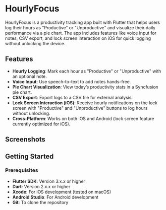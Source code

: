 # HourlyFocus

HourlyFocus is a productivity tracking app built with Flutter that helps users log their hours as "Productive" or "Unproductive" and visualize their daily performance via a pie chart. The app includes features like voice input for notes, CSV export, and lock screen interaction on iOS for quick logging without unlocking the device.

## Features

- **Hourly Logging**: Mark each hour as "Productive" or "Unproductive" with an optional note.
- **Voice Input**: Use speech-to-text to add notes hands-free.
- **Pie Chart Visualization**: View today’s productivity stats in a Syncfusion pie chart.
- **CSV Export**: Export logs to a CSV file for external analysis.
- **Lock Screen Interaction (iOS)**: Receive hourly notifications on the lock screen with "Productive" and "Unproductive" buttons to log hours without unlocking.
- **Cross-Platform**: Works on both iOS and Android (lock screen feature currently optimized for iOS).

## Screenshots


## Getting Started

### Prerequisites

- **Flutter SDK**: Version 3.x.x or higher
- **Dart**: Version 2.x.x or higher
- **Xcode**: For iOS development (tested on macOS)
- **Android Studio**: For Android development
- **Git**: To clone the repository

